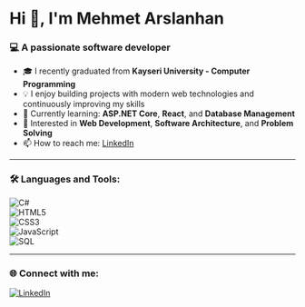 # Hi 👋, I'm Mehmet Arslanhan  

### 💻 A passionate software developer 
- 🎓 I recently graduated from **Kayseri University - Computer Programming**  
- 💡 I enjoy building projects with modern web technologies and continuously improving my skills  
- 🌱 Currently learning: **ASP.NET Core**, **React**, and **Database Management**  
- 🔭 Interested in **Web Development**, **Software Architecture**, and **Problem Solving**  
- 📫 How to reach me: [LinkedIn](https://www.linkedin.com/in/mehmet-arslanhan-05a42a2a9/)  

---

### 🛠 Languages and Tools:
![C#](https://img.shields.io/badge/C%23-239120?style=for-the-badge&logo=c-sharp&logoColor=white)  
![HTML5](https://img.shields.io/badge/HTML5-E34F26?style=for-the-badge&logo=html5&logoColor=white)  
![CSS3](https://img.shields.io/badge/CSS3-1572B6?style=for-the-badge&logo=css3&logoColor=white)  
![JavaScript](https://img.shields.io/badge/JavaScript-323330?style=for-the-badge&logo=javascript&logoColor=F7DF1E)  
![SQL](https://img.shields.io/badge/SQL-336791?style=for-the-badge&logo=postgresql&logoColor=white)  

---

### 🌐 Connect with me:
[![LinkedIn](https://img.shields.io/badge/LinkedIn-0077B5?style=for-the-badge&logo=linkedin&logoColor=white)](https://www.linkedin.com/in/mehmet-arslanhan-05a42a2a9/)  

